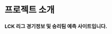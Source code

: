 <h1>프로젝트 소개</h1>
<h3>LCK 리그 경기정보 및 승리팀 예측 사이트입니다.</h3>
<img scr="![KakaoTalk_20240327_130222248](https://github.com/user-attachments/assets/2417ae14-c363-477f-ae3a-5fb18fcae014)>

<h1>개발 기간</h1>
<h3>2024.03 ~ 2024.04 (5주)</h3>


